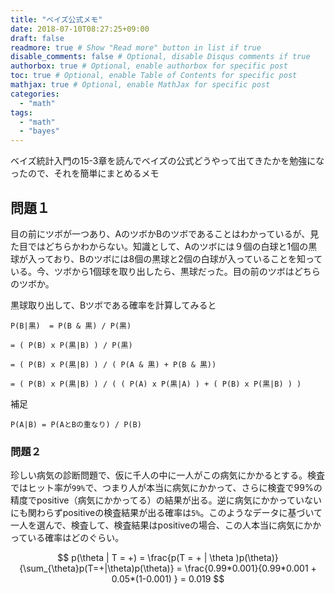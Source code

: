 ```yaml
---
title: "ベイズ公式メモ"
date: 2018-07-10T08:27:25+09:00
draft: false
readmore: true # Show "Read more" button in list if true
disable_comments: false # Optional, disable Disqus comments if true
authorbox: true # Optional, enable authorbox for specific post
toc: true # Optional, enable Table of Contents for specific post
mathjax: true # Optional, enable MathJax for specific post
categories:
  - "math"
tags:
  - "math"
  - "bayes"
---
```



ベイズ統計入門の15-3章を読んでベイズの公式どうやって出てきたかを勉強になったので、それを簡単にまとめるメモ


## 問題１
目の前にツボが一つあり、AのツボかBのツボであることはわかっているが、見た目ではどちらかわからない。知識として、Aのツボには９個の白球と1個の黒球が入っており、Bのツボには8個の黒球と2個の白球が入っていることを知っている。今、ツボから1個球を取り出したら、黒球だった。目の前のツボはどちらのツボか。

黒球取り出して、Bツボである確率を計算してみると

```
P(B|黒)  = P(B & 黒) / P(黒) 

= ( P(B) x P(黒|B) ) / P(黒)

= ( P(B) x P(黒|B) ) / ( P(A & 黒) + P(B & 黒))

= ( P(B) x P(黒|B) ) / ( ( P(A) x P(黒|A) ) + ( P(B) x P(黒|B) ) ) 
```

補足

```
P(A|B) = P(AとBの重なり) / P(B)
```


### 問題２

珍しい病気の診断問題で、仮に千人の中に一人がこの病気にかかるとする。検査ではヒット率が`99%`で、つまり人が本当に病気にかかって、さらに検査で99%の精度でpositive（病気にかかってる）の結果が出る。逆に病気にかかっていないにも関わらずpositiveの検査結果が出る確率は`5%`。このようなデータに基づいて一人を選んで、検査して、検査結果はpositiveの場合、この人本当に病気にかかっている確率はどのぐらい。


$$
p(\theta | T = +) = \frac{p(T = + | \theta )p(\theta)}{\sum_{\theta}p(T=+|\theta)p(\theta)} = \frac{0.99*0.001}{0.99*0.001 + 0.05*(1-0.001) } = 0.019
$$
